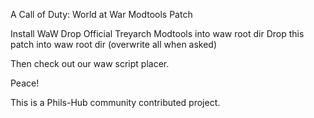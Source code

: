 A Call of Duty: World at War Modtools Patch

Install WaW
Drop Official Treyarch Modtools into waw root dir
Drop this patch into waw root dir (overwrite all when asked)

Then check out our waw script placer.

Peace!


This is a Phils-Hub community contributed project.
